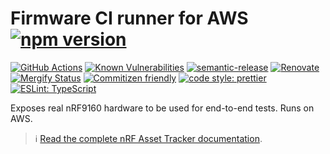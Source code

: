 # Firmware CI runner for AWS [![npm version](https://img.shields.io/npm/v/@nordicsemiconductor/firmware-ci-runner-aws.svg)](https://www.npmjs.com/package/@nordicsemiconductor/firmware-ci-runner-aws)

[![GitHub Actions](https://github.com/NordicSemiconductor/cloud-aws-firmware-ci-runner-js/workflows/Test%20and%20Release/badge.svg)](https://github.com/NordicSemiconductor/cloud-aws-firmware-ci-runner-js/actions)
[![Known Vulnerabilities](https://snyk.io/test/github/NordicSemiconductor/cloud-aws-firmware-ci-runner-js/badge.svg?targetFile=package.json)](https://snyk.io/test/github/NordicSemiconductor/cloud-aws-firmware-ci-runner-js?targetFile=package.json)
[![semantic-release](https://img.shields.io/badge/%20%20%F0%9F%93%A6%F0%9F%9A%80-semantic--release-e10079.svg)](https://github.com/semantic-release/semantic-release)
[![Renovate](https://img.shields.io/badge/renovate-enabled-brightgreen.svg)](https://renovatebot.com)
[![Mergify Status](https://img.shields.io/endpoint.svg?url=https://gh.mergify.io/badges/NordicSemiconductor/cloud-aws-firmware-ci-runner-js)](https://mergify.io)
[![Commitizen friendly](https://img.shields.io/badge/commitizen-friendly-brightgreen.svg)](http://commitizen.github.io/cz-cli/)
[![code style: prettier](https://img.shields.io/badge/code_style-prettier-ff69b4.svg)](https://github.com/prettier/prettier/)
[![ESLint: TypeScript](https://img.shields.io/badge/ESLint-TypeScript-blue.svg)](https://github.com/typescript-eslint/typescript-eslint)

Exposes real nRF9160 hardware to be used for end-to-end tests. Runs on AWS.

> :information_source:
> [Read the complete nRF Asset Tracker documentation](https://nordicsemiconductor.github.io/asset-tracker-cloud-docs/).
